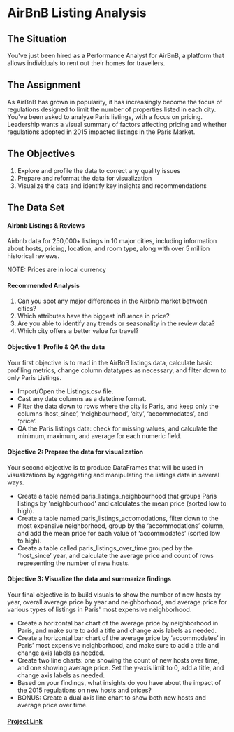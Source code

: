 # AirBnB Listing Analysis

## The Situation
You've just been hired as a Performance Analyst for AirBnB, a platform that allows individuals to rent out their homes for travellers.

## The Assignment
As AirBnB has grown in popularity, it has increasingly become the focus of regulations designed to limit the number of properties listed in each city.
You've been asked to analyze Paris listings, with a focus on pricing. Leadership wants a visual summary of factors affecting pricing and whether regulations adopted in 2015 impacted listings in the Paris Market.

## The Objectives
1. Explore and profile the data to correct any quality issues
2. Prepare and reformat the data for visualization
3. Visualize the data and identify key insights and recommendations

## The Data Set

#### Airbnb Listings & Reviews
Airbnb data for 250,000+ listings in 10 major cities, including information about hosts, pricing, location, and room type, along with over 5 million historical reviews.

NOTE: Prices are in local currency

#### Recommended Analysis
1. Can you spot any major differences in the Airbnb market between cities?
2. Which attributes have the biggest influence in price?
3. Are you able to identify any trends or seasonality in the review data?
4. Which city offers a better value for travel?

#### Objective 1: Profile & QA the data
Your first objective is to read in the AirBnB listings data, calculate basic profiling metrics, change column datatypes as necessary, and filter down to only Paris Listings.

* Import/Open the Listings.csv file.
* Cast any date columns as a datetime format.
* Filter the data down to rows where the city is Paris, and keep only the columns ‘host_since’, ‘neighbourhood’, ‘city’, ‘accommodates’, and ‘price’.
* QA the Paris listings data: check for missing values, and calculate the minimum, maximum, and average for each numeric field.

#### Objective 2: Prepare the data for visualization
Your second objective is to produce DataFrames that will be used in visualizations by aggregating and manipulating the listings data in several ways.

* Create a table named paris_listings_neighbourhood that groups Paris listings by 'neighbourhood' and calculates the mean price (sorted low to high).
* Create a table named paris_listings_accomodations, filter down to the most expensive neighborhood, group by the ‘accommodations’ column, and add the mean price for each value of ‘accommodates’ (sorted low to high).
* Create a table called paris_listings_over_time grouped by the ‘host_since’ year, and calculate the average price and count of rows representing the number of new hosts.

#### Objective 3: Visualize the data and summarize findings
Your final objective is to build visuals to show the number of new hosts by year, overall average price by year and neighborhood, and average price for various types of listings in Paris' most expensive neighborhood.

* Create a horizontal bar chart of the average price by neighborhood in Paris, and make sure to add a title and change axis labels as needed.
* Create a horizontal bar chart of the average price by ‘accommodates’ in Paris’ most expensive neighborhood, and make sure to add a title and change axis labels as needed.
* Create two line charts: one showing the count of new hosts over time, and one showing average price. Set the y-axis limit to 0, add a title, and change axis labels as needed.
* Based on your findings, what insights do you have about the impact of the 2015 regulations on new hosts and prices?
* BONUS: Create a dual axis line chart to show both new hosts and average price over time.

#### [Project Link]()